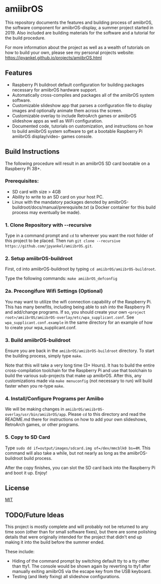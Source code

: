 # amiibrOS

This repository documents the features and building process of amiibrOS, the
software component for amiibrOS-display, a summer project started in 2019. Also
included are building materials for the software and a tutorial for the build
procedure.

For more information about the project as well as a wealth of tutorials on how
to build your own, please see my personal projects website:
https://jpyankel.github.io/projects/amiibrOS.html

## Features
* Raspberry Pi buildroot default configuration for building packages necessary
for amiibrOS hardware support.
* Automatically cross-compiles and packages all of the amiibrOS system
software.
* Customizable slideshow app that parses a configuration file to display images
and optionally animate them across the screen.
* Customizable overlay to include RetroArch games or amiibrOS slideshow apps as
well as WiFi configuration.
* Documented code, tutorials on customization, and instructions on how to build
amiibrOS system software to get a bootable Raspberry Pi amiibrOS display/video-
games console.

## Build Instructions
The following procedure will result in an amiibrOS SD card bootable on a
Raspberry Pi 3B+.

### Prerequisites:
* SD card with size > 4GB
* Ability to write to an SD card on your host PC.
* Linux with the mandatory packages denoted by
amiibrOS-buildroot/docs/manual/prerequisite.txt (a Docker container for this
build process may eventually be made).

### 1. Clone Repository with --recursive
Type in a command prompt and `cd` to wherever you want the root folder of this
project to be placed. Then run
`git clone --recursive https://github.com/jpyankel/amiibrOS.git`.

### 2. Setup amiibrOS-buildroot
First, cd into amiibrOS-buildroot by typing `cd amiibrOS/amiibrOS-buildroot`.

Type the following commands: `make amiibrOS_defconfig`

### 2a. Precongifure Wifi Settings (Optional)
You may want to utilize the wifi connection capability of the Raspberry Pi.
This has many benefits, including being able to ssh into the Raspberry Pi and
add/change programs. If so, you should create your own
`<project root>/amiibrOS/amiibrOS-overlay/etc/wpa_supplicant.conf`. See
`wpa_supplicant.conf.example` in the same directory for an example of how to
create your wpa_supplicant.conf.

### 3. Build amiibrOS-buildroot
Ensure you are back in the `amiibrOS/amiibrOS-buildroot` directory. To start
the building process, simply type `make`.

Note that this will take a very long time (3+ Hours). It has to build the
entire cross-compilation toolchain for the Raspberry Pi and use that toolchain
to build the various sub-projects that make up amiibrOS. After this, any
customizations made via `make menuconfig` (not necessary to run) will build
faster when you re-type `make`.

### 4. Install/Configure Programs per Amiibo
We will be making changes in `amiibrOS/amiibrOS-overlay/usr/bin/amiibrOS/app`.
Please `cd` to this directory and read the README.md there for instructions on
how to add your own slideshows, RetroArch games, or other programs.

### 5. Copy to SD Card
Type `sudo dd if=output/images/sdcard.img of=/dev/mmcblk0 bs=4M`. This command
will also take a while, but not nearly as long as the amiibrOS-buildroot build
process.

After the copy finishes, you can slot the SD card back into the Raspberry Pi
and boot it up. Enjoy!

## License
[MIT](https://github.com/jpyankel/amiibrOS/blob/master/LICENSE.md)

## TODO/Future Ideas
This project is mostly complete and will probably not be returned to any time
soon (other than for small software fixes), but there are some polishing
details that were originally intended for the project that didn't end up making
it into the build before the summer ended.

These include:
* Hiding of the command prompt by switching default tty to a tty other than
tty1. The console would be shown again by reverting to tty1 after manually
exiting amiibrOS via the escape key from the USB keyboard.
* Testing (and likely fixing) all slideshow configurations.
